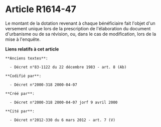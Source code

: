 # Article R1614-47

Le montant de la dotation revenant à chaque bénéficiaire fait l'objet d'un versement unique lors de la prescription de
l'élaboration du document d'urbanisme ou de sa révision, ou, dans le cas de modification, lors de la mise à l'enquête.

**Liens relatifs à cet article**

	**Anciens textes**:

	  - Décret n°83-1122 du 22 décembre 1983 - art. 8 (Ab)

	**Codifié par**:

	  - Décret n°2000-318 2000-04-07

	**Créé par**:

	  - Décret n°2000-318 2000-04-07 jorf 9 avril 2000

	**Cité par**:

	  - Décret n°2012-330 du 6 mars 2012 - art. 7 (V)
